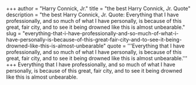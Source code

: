 +++
author = "Harry Connick, Jr."
title = "the best Harry Connick, Jr. Quote"
description = "the best Harry Connick, Jr. Quote: Everything that I have professionally, and so much of what I have personally, is because of this great, fair city, and to see it being drowned like this is almost unbearable."
slug = "everything-that-i-have-professionally-and-so-much-of-what-i-have-personally-is-because-of-this-great-fair-city-and-to-see-it-being-drowned-like-this-is-almost-unbearable"
quote = '''Everything that I have professionally, and so much of what I have personally, is because of this great, fair city, and to see it being drowned like this is almost unbearable.'''
+++
Everything that I have professionally, and so much of what I have personally, is because of this great, fair city, and to see it being drowned like this is almost unbearable.
